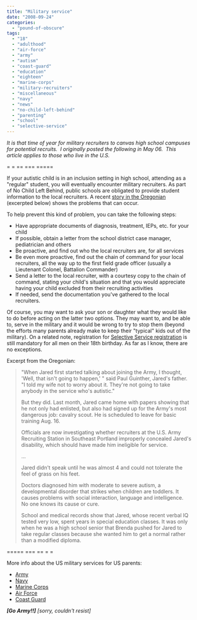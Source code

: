 ```yaml
---
title: "Military service"
date: "2008-09-24"
categories: 
  - "pound-of-obscure"
tags: 
  - "18"
  - "adulthood"
  - "air-force"
  - "army"
  - "autism"
  - "coast-guard"
  - "education"
  - "eighteen"
  - "marine-corps"
  - "military-recruiters"
  - "miscellaneous"
  - "navy"
  - "news"
  - "no-child-left-behind"
  - "parenting"
  - "school"
  - "selective-service"
---
```


_It is that time of year for military recruiters to canvas high school campuses for potential recruits.  I originally posted the following in May 06.  This article applies to those who live in the U.S._

\= = == === =====

If your autistic child is in an inclusion setting in high school, attending as a "regular" student, you will eventually encounter military recruiters. As part of No Child Left Behind, public schools are obligated to provide student information to the local recruiters. A recent [story in the Oregonian](http://tinyurl.com/m3nec%20 "An Army of one wrong recruit") (excerpted below) shows the problems that can occur.

To help prevent this kind of problem, you can take the following steps:

- Have appropriate documents of diagnosis, treatment, IEPs, etc. for your child
- If possible, obtain a letter from the school district case manager, pediatrician and others
- Be proactive, and find out who the local recruiters are, for all services
- Be even more proactive, find out the chain of command for your local recruiters, all the way up to the first field grade officer (usually a Lieutenant Colonel, Battalion Commander)
- Send a letter to the local recruiter, with a courtesy copy to the chain of command, stating your child's situation and that you would appreciate having your child excluded from their recruiting activities
- If needed, send the documentation you've gathered to the local recruiters.

Of course, you may want to ask your son or daughter what they would like to do before acting on the latter two options. They may want to, and be able to, serve in the military and it would be wrong to try to stop them (beyond the efforts many parents already make to keep their "typical" kids out of the military). On a related note, registration for [Selective Service registration](http://www.sss.gov/) is still mandatory for all men on their 18th birthday. As far as I know, there are no exceptions.

Excerpt from the Oregonian:

> "When Jared first started talking about joining the Army, I thought, 'Well, that isn't going to happen,' " said Paul Guinther, Jared's father. "I told my wife not to worry about it. They're not going to take anybody in the service who's autistic."
> 
> But they did. Last month, Jared came home with papers showing that he not only had enlisted, but also had signed up for the Army's most dangerous job: cavalry scout. He is scheduled to leave for basic training Aug. 16.
> 
> Officials are now investigating whether recruiters at the U.S. Army Recruiting Station in Southeast Portland improperly concealed Jared's disability, which should have made him ineligible for service.
> 
> …
> 
> Jared didn't speak until he was almost 4 and could not tolerate the feel of grass on his feet.
> 
> Doctors diagnosed him with moderate to severe autism, a developmental disorder that strikes when children are toddlers. It causes problems with social interaction, language and intelligence. No one knows its cause or cure.
> 
> School and medical records show that Jared, whose recent verbal IQ tested very low, spent years in special education classes. It was only when he was a high school senior that Brenda pushed for Jared to take regular classes because she wanted him to get a normal rather than a modified diploma.

\===== === == = =

More info about the US military services for US parents:

- [Army](http://www.goarmy.com/for_parents/index.jsp)
- [Navy](http://www.navy.com/advisors/)
- [Marine Corps](http://parents.marines.com/)
- [Air Force](http://www.airforce.com/parents/index.php)
- [Coast Guard](http://www.gocoastguard.com/being-a-coastie/for-parents)

**_\[Go Army!!\]_** _\[sorry, couldn't resist\]_
